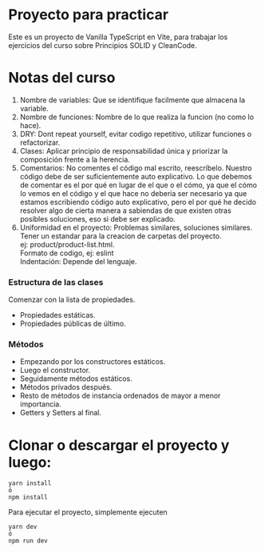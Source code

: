 # Proyecto para practicar

Este es un proyecto de Vanilla TypeScript en Vite, para trabajar los ejercicios del curso sobre Principios SOLID y CleanCode.

# Notas del curso

1. Nombre de variables: Que se identifique facilmente que almacena la variable.
2. Nombre de funciones: Nombre de lo que realiza la funcion (no como lo hace).
3. DRY: Dont repeat yourself, evitar codigo repetitivo, utilizar funciones o refactorizar.
4. Clases: Aplicar principio de responsabilidad única y priorizar la composición frente a la herencia. 
5. Comentarios: No comentes el código mal escrito, reescríbelo. Nuestro código debe de ser suficientemente auto explicativo. Lo que debemos de comentar es el por qué en lugar de el que o el cómo, ya que el cómo lo vemos en el código y el que hace no deberia ser necesario ya que estamos escribiendo código auto explicativo, pero el por qué he decido resolver algo de cierta manera a sabiendas de que existen otras posibles soluciones, eso si debe ser explicado.
6. Uniformidad en el proyecto: Problemas similares, soluciones similares. Tener un estandar para la creacion de carpetas del proyecto.<br />
ej: product/product-list.html. <br />
Formato de codigo, ej: eslint <br />
Indentación: Depende del lenguaje.

  ### Estructura de las clases
  Comenzar con la lista de propiedades.
  - Propiedades estáticas.
  - Propiedades públicas de último.
  ### Métodos
  - Empezando por los constructores estáticos.
  - Luego el constructor.
  - Seguidamente métodos estáticos.
  - Métodos privados después.
  - Resto de métodos de instancia ordenados de mayor a menor importancia.
  - Getters y Setters al final.

# Clonar o descargar el proyecto y luego:

```
yarn install
ó
npm install
```

Para ejecutar el proyecto, simplemente ejecuten
```
yarn dev
ó
npm run dev
```